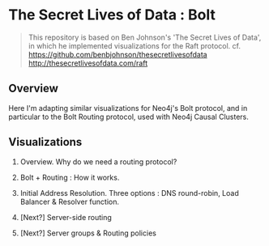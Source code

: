 The Secret Lives of Data : Bolt
===============================

> This repository is based on Ben Johnson's 'The Secret Lives of Data', in which he implemented visualizations for the Raft protocol.
> cf. https://github.com/benbjohnson/thesecretlivesofdata
> http://thesecretlivesofdata.com/raft

## Overview

Here I'm adapting similar visualizations for Neo4j's Bolt protocol, and in particular to the Bolt Routing protocol, used with Neo4j Causal Clusters.


## Visualizations


1. Overview. Why do we need a routing protocol?

2. Bolt + Routing : How it works.

3. Initial Address Resolution. Three options : DNS round-robin, Load Balancer & Resolver function.

4. [Next?] Server-side routing

5. [Next?] Server groups & Routing policies
